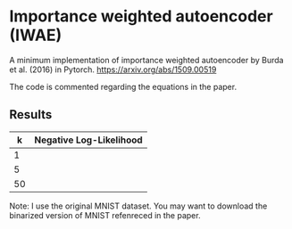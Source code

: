 # Importance weighted autoencoder (IWAE)

A minimum implementation of importance weighted autoencoder by Burda et al. (2016) in Pytorch.
https://arxiv.org/abs/1509.00519

The code is commented regarding the equations in the paper. 


## Results

 k | Negative Log-Likelihood 
---| -----------------------
1  | 
5  | 
50 | 



Note: I use the original MNIST dataset. You may want to download the binarized version of MNIST refenreced in the paper.
